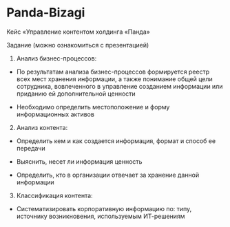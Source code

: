 # Panda-Bizagi

Кейс «Управление контентом холдинга «Панда»

Задание (можно ознакомиться с презентацией)

1. Анализ бизнес-процессов:

- По результатам анализа бизнес-процессов формируется реестр всех
мест хранения информации, а также понимание общей цели
сотрудника, вовлеченного в управление созданием информации или
приданию ей дополнительной ценности

- Необходимо определить местоположение и форму информационных
активов

2. Анализ контента:

- Определить кем и как создается информация, формат и способ ее
передачи

- Выяснить, несет ли информация ценность

- Определить, кто в организации отвечает за хранение данной
информации

3. Классификация контента:

- Систематизировать корпоративную информацию по: типу, источнику
возникновения, используемым ИТ-решениям
